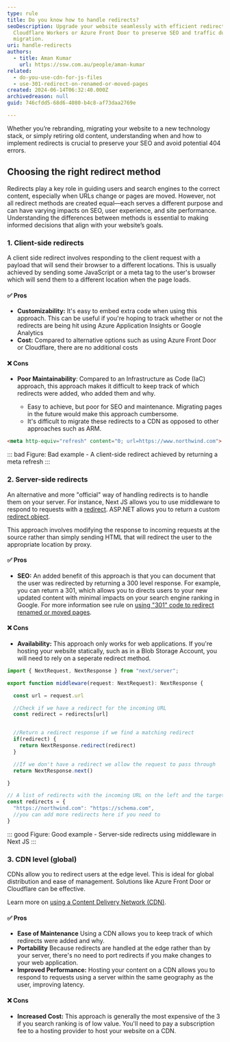 ```yaml
---
type: rule
title: Do you know how to handle redirects?
seoDescription: Upgrade your website seamlessly with efficient redirects using
  Cloudflare Workers or Azure Front Door to preserve SEO and traffic during the
  migration.
uri: handle-redirects
authors:
  - title: Aman Kumar
    url: https://ssw.com.au/people/aman-kumar
related:
  - do-you-use-cdn-for-js-files
  - use-301-redirect-on-renamed-or-moved-pages
created: 2024-06-14T06:32:40.000Z
archivedreason: null
guid: 746cfdd5-68d6-4080-b4c8-af73daa2769e

---
```


Whether you’re rebranding, migrating your website to a new technology stack, or simply retiring old content, understanding when and how to implement redirects is crucial to preserve your SEO and avoid potential 404 errors.

<!--endintro-->

## Choosing the right redirect method

Redirects play a key role in guiding users and search engines to the correct content, especially when URLs change or pages are moved. However, not all redirect methods are created equal—each serves a different purpose and can have varying impacts on SEO, user experience, and site performance. Understanding the differences between methods is essential to making informed decisions that align with your website’s goals.

### 1. Client-side redirects

A client side redirect involves responding to the client request with a payload that will send their browser to a different locations. This is usually achieved by sending some JavaScript or a meta tag to the user's browser which will send them to a different location when the page loads. 

#### ✅ Pros

* **Customizability:** It's easy to embed extra code when using this approach. This can be useful if you're hoping to track whether or not the redirects are being hit using Azure Application Insights or Google Analytics
* **Cost:** Compared to alternative options such as using Azure Front Door or Cloudflare, there are no additional costs 

#### ❌ Cons

* **Poor Maintainability**: Compared to an Infrastructure as Code (IaC) approach, this approach makes it difficult to keep track of which redirects were added, who added them and why.

  * Easy to achieve, but poor for SEO and maintenance. Migrating pages in the future would make this approach cumbersome.
  * It's difficult to migrate these redirects to a CDN as opposed to other approaches such as ARM.

``` html
<meta http-equiv="refresh" content="0; url=https://www.northwind.com">
```
::: bad
Figure: Bad example - A client-side redirect achieved by returning a meta refresh
:::

### 2. Server-side redirects

An alternative and more "official" way of handling redirects is to handle them on your server. For instance, Next JS allows you to use middleware to respond to requests with a [redirect](https://nextjs.org/docs/app/building-your-application/routing/redirecting#nextresponseredirect-in-middleware). ASP.NET allows you to return a custom [redirect object](https://learn.microsoft.com/en-us/dotnet/api/system.web.httpresponse.redirect?view=netframework-4.8.1). 

This approach involves modifying the response to incoming requests at the source rather than simply sending HTML that will redirect the user to the appropriate location by proxy.

#### ✅ Pros

* **SEO:** An added benefit of this approach is that you can document that the user was redirected by returning a 300 level response. For example, you can return a 301, which allows you to directs users to your new updated content with minimal impacts on your search engine ranking in Google. For more information see rule on [using "301" code to redirect renamed or moved pages](/use-301-redirect-on-renamed-or-moved-pages).

#### ❌ Cons

* **Availability:** This approach only works for web applications. If you're hosting your website statically, such as in a Blob Storage Account, you will need to rely on a seperate redirect method.

``` js
import { NextRequest, NextResponse } from "next/server";

export function middleware(request: NextRequest): NextResponse {

  const url = request.url

  //Check if we have a redirect for the incoming URL
  const redirect = redirects[url]


  //Return a redirect response if we find a matching redirect
  if(redirect) {
    return NextResponse.redirect(redirect)
  }

  //If we don't have a redirect we allow the request to pass through
  return NextResponse.next()

}

// A list of redirects with the incoming URL on the left and the target on the right
const redirects = {
  "https://northwind.com": "https://schema.com",
  //you can add more redirects here if you need to
}
```
::: good
Figure: Good example - Server-side redirects using middleware in Next JS
:::

### 3. CDN level (global)

CDNs allow you to redirect users at the edge level. This is ideal for global distribution and ease of management. Solutions like Azure Front Door or Cloudflare can be effective.

Learn more on [using a Content Delivery Network (CDN)](/do-you-use-cdn-for-js-files).

#### ✅ Pros

* **Ease of Maintenance** Using a CDN allows you to keep track of which redirects were added and why.
* **Portability** Because redirects are handled at the edge rather than by your server, there's no need to port redirects if you make changes to your web application.
* **Improved Performance:** Hosting your content on a CDN allows you to respond to requests using a server within the same geography as the user, improving latency.

#### ❌ Cons

* **Increased Cost:** This approach is generally the most expensive of the 3 if you search ranking is of low value. You'll need to pay a subscription fee to a hosting provider to host your website on a CDN.
